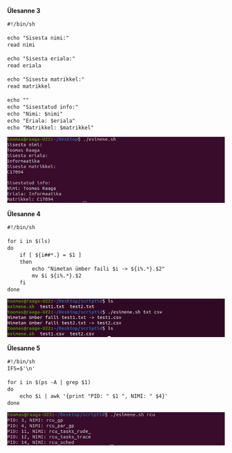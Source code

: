 **Ülesanne 3**

```
#!/bin/sh

echo "Sisesta nimi:"
read nimi

echo "Sisesta eriala:"
read eriala

echo "Sisesta matrikkel:"
read matrikkel

echo ""
echo "Sisestatud info:"
echo "Nimi: $nimi"
echo "Eriala: $eriala"
echo "Matrikkel: $matrikkel"
```

![3](yl3.png)



**Ülesanne 4**

```
#!/bin/sh

for i in $(ls)
do
    if [ ${i##*.} = $1 ]
    then
        echo "Nimetan ümber faili $i -> ${i%.*}.$2"
        mv $i ${i%.*}.$2
    fi
done
```

![4](yl4.png)



**Ülesanne 5**

```
#!/bin/sh
IFS=$'\n'

for i in $(ps -A | grep $1)
do  
    echo $i | awk '{print "PID: " $1 ", NIMI: " $4}'
done
```

![5](yl5.png)